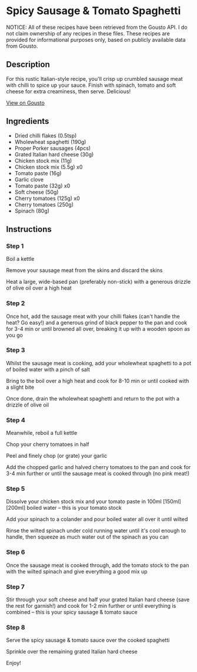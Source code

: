 # Spicy Sausage & Tomato Spaghetti

NOTICE: All of these recipes have been retrieved from the Gousto API. I do not claim ownership of any recipes in these files. These recipes are provided for informational purposes only, based on publicly available data from Gousto.

## Description

For this rustic Italian-style recipe, you'll crisp up crumbled sausage meat with chilli to spice up your sauce. Finish with spinach, tomato and soft cheese for extra creaminess, then serve. Delicious! 

[View on Gousto](https://www.gousto.co.uk/recipes/cookbook/spicy-sausage-tomato-spaghetti)

## Ingredients

- Dried chilli flakes (0.5tsp)
- Wholewheat spaghetti (190g)
- Proper Porker sausages (4pcs)
- Grated Italian hard cheese (30g)
- Chicken stock mix (11g)
- Chicken stock mix (5.5g) x0
- Tomato paste (16g)
- Garlic clove
- Tomato paste (32g) x0
- Soft cheese (50g)
- Cherry tomatoes (125g) x0
- Cherry tomatoes (250g)
- Spinach (80g)

## Instructions


### Step 1

Boil a kettle

Remove your sausage meat from the skins and discard the skins

Heat a large, wide-based pan (preferably non-stick) with a generous drizzle of olive oil over a high heat


### Step 2

Once hot, add the sausage meat with your chilli flakes (can't handle the heat? Go easy!) and a generous grind of black pepper to the pan and cook for 3-4 min or until browned all over, breaking it up with a wooden spoon as you go


### Step 3

Whilst the sausage meat is cooking, add your wholewheat spaghetti to a pot of boiled water with a pinch of salt

Bring to the boil over a high heat and cook for 8-10 min or until cooked with a slight bite

Once done, drain the wholewheat spaghetti and return to the pot with a drizzle of olive oil


### Step 4

Meanwhile, reboil a full kettle

Chop your cherry tomatoes in half

Peel and finely chop (or grate) your garlic

Add the chopped garlic and halved cherry tomatoes to the pan and cook for 3-4 min further or until the sausage meat is cooked through (no pink meat!)


### Step 5

Dissolve your chicken stock mix and your tomato paste in 100ml <span class="text-purple">[150ml] </span><span class="text-danger">[200ml]</span> boiled water – this is your tomato stock

Add your spinach to a colander and pour boiled water all over it until wilted

Rinse the wilted spinach under cold running water until it's cool enough to handle, then squeeze as much water out of the spinach as you can


### Step 6

Once the sausage meat is cooked through, add the tomato stock to the pan with the wilted spinach and give everything a good mix up


### Step 7

Stir through your soft cheese and half your grated Italian hard cheese (save the rest for garnish!) and cook for 1-2 min further or until everything is combined – this is your spicy sausage & tomato sauce

### Step 8

Serve the spicy sausage & tomato sauce over the cooked spaghetti

Sprinkle over the remaining grated Italian hard cheese

Enjoy!

